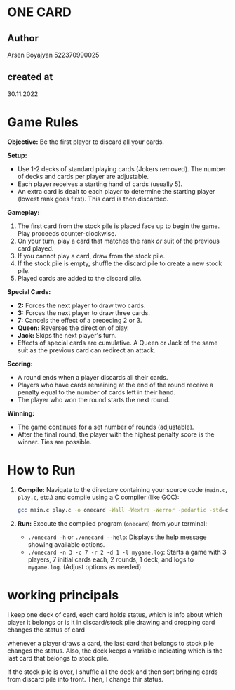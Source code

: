 # ONE CARD

## Author
Arsen Boyajyan 522370990025
## created at
30.11.2022

# Game Rules

**Objective:** Be the first player to discard all your cards.

**Setup:**

*   Use 1-2 decks of standard playing cards (Jokers removed).  The number of decks and cards per player are adjustable.
*   Each player receives a starting hand of cards (usually 5).
*   An extra card is dealt to each player to determine the starting player (lowest rank goes first). This card is then discarded.


**Gameplay:**

1.  The first card from the stock pile is placed face up to begin the game. Play proceeds counter-clockwise.
2.  On your turn, play a card that matches the rank *or* suit of the previous card played.
3.  If you cannot play a card, draw from the stock pile.
4.  If the stock pile is empty, shuffle the discard pile to create a new stock pile.
5.  Played cards are added to the discard pile.


**Special Cards:**

*   **2:** Forces the next player to draw two cards.
*   **3:** Forces the next player to draw three cards.
*   **7:** Cancels the effect of a preceding 2 or 3.
*   **Queen:** Reverses the direction of play.
*   **Jack:** Skips the next player's turn.
*   Effects of special cards are cumulative.  A Queen or Jack of the same suit as the previous card can redirect an attack.


**Scoring:**

*   A round ends when a player discards all their cards.
*   Players who have cards remaining at the end of the round receive a penalty equal to the number of cards left in their hand.
*   The player who won the round starts the next round.


**Winning:**

*   The game continues for a set number of rounds (adjustable).
*   After the final round, the player with the highest penalty score is the winner. Ties are possible.

# How to Run

1.  **Compile:**  Navigate to the directory containing your source code (`main.c`, `play.c`, etc.) and compile using a C compiler (like GCC):

    ```bash
    gcc main.c play.c -o onecard -Wall -Wextra -Werror -pedantic -std=c11
    ```

2.  **Run:** Execute the compiled program (`onecard`) from your terminal:

    *   `./onecard -h` or `./onecard --help`: Displays the help message showing available options.
    *   `./onecard -n 3 -c 7 -r 2 -d 1 -l mygame.log`: Starts a game with 3 players, 7 initial cards each, 2 rounds, 1 deck, and logs to `mygame.log`.  (Adjust options as needed)



# working principals
I keep one deck of card, each card holds status, which is info about which player it belongs or is it in discard/stock pile
drawing and dropping card changes the status of card

whenever a player draws a card, the last card that belongs to stock pile changes the status.
Also, the deck keeps a variable indicating which is the last card that belongs to stock pile.

If the stock pile is over, I shuffle all the deck and then sort bringing cards from discard pile into front. 
Then, I change thir status.